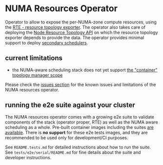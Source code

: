 # NUMA Resources Operator

Operator to allow to expose the per-NUMA-zone compute resources, using the [RTE - resource topology exporter](https://github.com/openshift-kni/resource-topology-exporter).
The operator also takes care of deploying the [Node Resource Topology API](https://github.com/k8stopologyawareschedwg/noderesourcetopology-api) on which the resource topology exporter depends to provide the data.
The operator provides minimal support to deploy [secondary schedulers](https://github.com/openshift-kni/scheduler-plugins).

## current limitations

* the NUMA-aware scheduling stack does not yet support [the "container" topology manager scope](https://kubernetes.io/docs/tasks/administer-cluster/topology-manager/#topology-manager-scopes)

Please check the [issues section](https://github.com/openshift-kni/numaresources-operator/issues) for the known issues and limitations of the NUMA resources operator.

## running the e2e suite against your cluster

The NUMA resources operator comes with a growing e2e suite to validate components of the stack (operator proper, RTE) as well as the NUMA aware scheduling as a whole.
Pre-built container images including the suites [are available](https://quay.io/repository/openshift-kni/numaresources-operator-tests).
There is **no support** for these e2e tests images, and they are recommended to be used only for development/CI purposes.

See `README.tests.md` for detailed instructions about how to run the suite.
See `tests/e2e/serial/README.md` for fine details about the suite and developer instructions.
